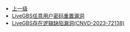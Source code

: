 * [上一级](docs/wy876_poc/)
* [LiveGBS任意用户密码重置漏洞](docs/wy876_poc/LiveGBS/LiveGBS%E4%BB%BB%E6%84%8F%E7%94%A8%E6%88%B7%E5%AF%86%E7%A0%81%E9%87%8D%E7%BD%AE%E6%BC%8F%E6%B4%9E.md)
* [LiveGBS存在逻辑缺陷漏洞(CNVD-2023-72138)](docs/wy876_poc/LiveGBS/LiveGBS%E5%AD%98%E5%9C%A8%E9%80%BB%E8%BE%91%E7%BC%BA%E9%99%B7%E6%BC%8F%E6%B4%9E%28CNVD-2023-72138%29.md)
